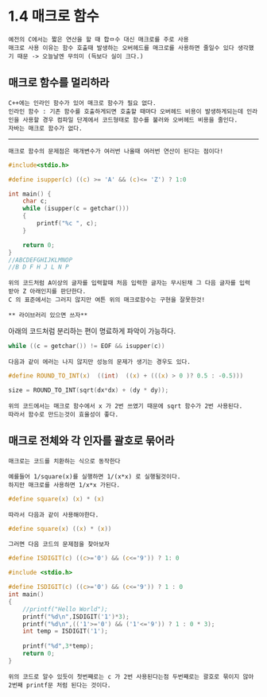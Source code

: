 # 1.4 매크로 함수

    예전의 C에서는 짧은 연산을 할 때 합ㅁ수 대신 매크로를 주로 사용
    매크로 사용 이유는 함수 호출때 발생하는 오버헤드를 매크로를 사용하면 줄일수 있다 생각했기 때문 -> 오늘날엔 무의미 (득보다 실이 크다.)

## 매크로 함수를 멀리하라

    C++에는 인라인 함수가 있어 매크로 함수가 필요 없다.
    인라인 함수 : 기존 함수를 호출하게되면 호출할 때마다 오버헤드 비용이 발생하게되는데 인라인을 사용할 경우 컴파일 단계에서 코드형태로 함수를 불러와 오버헤드 비용을 줄인다.
    자바는 매크로 함수가 없다.

---

    매크로 함수의 문제점은 매개변수가 여러번 나올때 여러번 연산이 된다는 점이다!

```c
#include<stdio.h>

#define isupper(c) ((c) >= 'A' && (c)<= 'Z') ? 1:0

int main() {
	char c;
	while (isupper(c = getchar())) 
	{
		printf("%c ", c);
	}

	return 0;
}
//ABCDEFGHIJKLMNOP
//B D F H J L N P
```
    위의 코드처럼 A이상의 글자를 입력할때 처음 입력한 글자는 무시된채 그 다음 글자를 입력 받아 Z 아래인지를 판단한다.
    C 의 표준에서는 그러지 않지만 여튼 위의 매크로함수는 구현을 잘못한것!

    ** 라이브러리 있으면 쓰자**

아래의 코드처럼 분리하는 편이 명료하게 파악이 가능하다.

```C
while ((c = getchar()) != EOF && isupper(c))
```

    다음과 같이 에러는 나지 않지만 성능의 문제가 생기는 경우도 있다.

```C
#define ROUND_TO_INT(x)  ((int)  ((x) + (((x) > 0 )? 0.5 : -0.5)))

size = ROUND_TO_INT(sqrt(dx*dx) + (dy * dy));
```

    위의 코드에서는 매크로 함수에서 x 가 2번 쓰였기 때문에 sqrt 함수가 2번 사용된다.
    따라서 함수로 만드는것이 효율성이 좋다.

## 매크로 전체와 각 인자를 괄호로 묶어라

    매크로는 코드를 치환하는 식으로 동작한다

    예를들어 1/square(x)를 실행하면 1/(x*x) 로 실행될것이다.
    하지만 매크로를 사용하면 1/x*x 가된다.
```C
#define square(x) (x) * (x)
```
    따라서 다음과 같이 사용해야한다.
```C
#define square(x) ((x) * (x))
```

    그러면 다음 코드의 문제점을 찾아보자

```C
#define ISDIGIT(c) ((c>='0') && (c<='9')) ? 1: 0
```

```C
#include <stdio.h>

#define ISDIGIT(c) ((c>='0') && (c<='9')) ? 1 : 0
int main()
{
    //printf("Hello World");
    printf("%d\n",ISDIGIT('1')*3);
    printf("%d\n",(('1'>='0') && ('1'<='9')) ? 1 : 0 * 3);
    int temp = ISDIGIT('1');
    
    printf("%d",3*temp);
    return 0;
}

```

    위의 코드로 알수 있듯이 첫번째로는 c 가 2번 사용된다는점 두번째로는 괄호로 묶이지 않아 2번째 printf문 처럼 된다는 것이다.